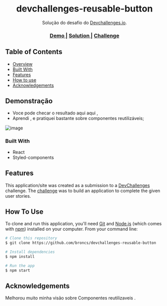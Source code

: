 <!-- Please update value in the {}  -->

<h1 align="center">devchallenges-reusable-button</h1>

<div align="center">
  Solução do desafio do  <a href="http://devchallenges.io" target="_blank">Devchallenges.io</a>.
</div>

<div align="center">
  <h3>
    <a href="https://{your-demo-link.your-domain}">
      Demo
    </a>
    <span> | </span>
    <a href="https://{your-url-to-the-solution}">
      Solution
    </a>
    <span> | </span>
    <a href="https://devchallenges.io/challenges/ohgVTyJCbm5OZyTB2gNY">
      Challenge
    </a>
  </h3>
</div>

<!-- TABLE OF CONTENTS -->

## Table of Contents

- [Overview](#overview)
- [Built With](#built-with)
- [Features](#features)
- [How to use](#how-to-use)
- [Acknowledgements](#acknowledgements)

<!-- OVERVIEW -->

## Demonstração

- Voce pode checar o resultado aqui aqui ,
- Aprendi , e pratiquei bastante sobre componentes reutilizáveis;

![image](https://user-images.githubusercontent.com/62390902/107855368-9859a800-6e00-11eb-86c1-111bed11f9bd.png)

### Built With

<!-- This section should list any major frameworks that you built your project using. Here are a few examples.-->

- React
- Styled-components

## Features

<!-- List the features of your application or follow the template. Don't share the figma file here :) -->

This application/site was created as a submission to a [DevChallenges](https://devchallenges.io/challenges) challenge. The [challenge](https://devchallenges.io/challenges/ohgVTyJCbm5OZyTB2gNY) was to build an application to complete the given user stories.

## How To Use

<!-- This is an example, please update according to your application -->

To clone and run this application, you'll need [Git](https://git-scm.com) and [Node.js](https://nodejs.org/en/download/) (which comes with [npm](http://npmjs.com)) installed on your computer. From your command line:

```bash
# Clone this repository
$ git clone https://github.com/broncs/devchallenges-reusable-button

# Install dependencies
$ npm install

# Run the app
$ npm start
```

## Acknowledgements

Melhorou muito minha visão sobre Componentes reutilizaveis .
